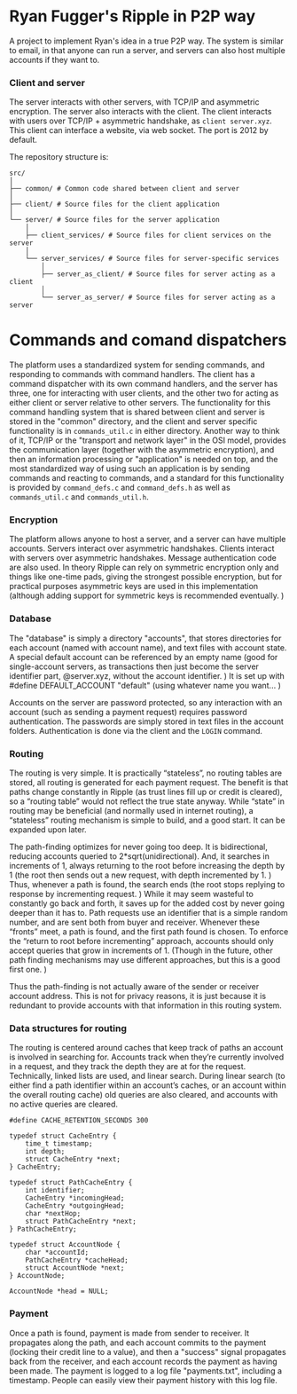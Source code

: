 # Ryan Fugger's Ripple in P2P way

A project to implement Ryan's idea in a true P2P way. The system is similar to email, in that anyone can run a server, and servers can also host multiple accounts if they want to.

### Client and server

The server interacts with other servers, with TCP/IP and asymmetric encryption. The server also interacts with the client. The client interacts with users over TCP/IP + asymmetric handshake, as `client server.xyz`. This client can interface a website, via web socket. The port is 2012 by default.

The repository structure is:

    src/
    │
    ├── common/ # Common code shared between client and server
    │
    ├── client/ # Source files for the client application
    │
    └── server/ # Source files for the server application
        │
        ├── client_services/ # Source files for client services on the server
        │
        └── server_services/ # Source files for server-specific services
            │
            ├── server_as_client/ # Source files for server acting as a client
            │
            └── server_as_server/ # Source files for server acting as a server

# Commands and comand dispatchers

The platform uses a standardized system for sending commands, and responding to commands with command handlers. The client has a command dispatcher with its own command handlers, and the server has three, one for interacting with user clients, and the other two for acting as either client or server relative to other servers. The functionality for this command handling system that is shared between client and server is stored in the "common" directory, and the client and server specific functionality is in `commands_util.c` in either directory. Another way to think of it, TCP/IP or the "transport and network layer" in the OSI model, provides the communication layer (together with the asymmetric encryption), and then an information processing or "application" is needed on top, and the most standardized way of using such an application is by sending commands and reacting to commands, and a standard for this functionality is provided by `command_defs.c` and `command_defs.h` as well as `commands_util.c` and `commands_util.h`.

### Encryption

The platform allows anyone to host a server, and a server can have multiple accounts. Servers interact over asymmetric handshakes. Clients interact with servers over asymmetric handshakes. Message authentication code are also used. In theory Ripple can rely on symmetric encryption only and things like one-time pads, giving the strongest possible encryption, but for practical purposes asymmetric keys are used in this implementation (although adding support for symmetric keys is recommended eventually. )

### Database

The "database" is simply a directory "accounts", that stores directories for each account (named with account name), and text files with account state. A special default account can be referenced by an empty name (good for single-account servers, as transactions then just become the server identifier part, @server.xyz, without the account identifier. ) It is set up with #define DEFAULT_ACCOUNT "default" (using whatever name you want... )

Accounts on the server are password protected, so any interaction with an account (such as sending a payment request) requires password authentication. The passwords are simply stored in text files in the account folders. Authentication is done via the client and the `LOGIN` command.

### Routing

The routing is very simple. It is practically “stateless”, no routing tables are stored, all routing is generated for each payment request. The benefit is that paths change constantly in Ripple (as trust lines fill up or credit is cleared), so a “routing table” would not reflect the true state anyway. While “state” in routing may be beneficial (and normally used in internet routing), a “stateless” routing mechanism is simple to build, and a good start. It can be expanded upon later.

The path-finding optimizes for never going too deep. It is bidirectional, reducing accounts queried to 2*sqrt(unidirectional). And, it searches in increments of 1, always returning to the root before increasing the depth by 1 (the root then sends out a new request, with depth incremented by 1. ) Thus, whenever a path is found, the search ends (the root stops replying to response by incrementing request. ) While it may seem wasteful to constantly go back and forth, it saves up for the added cost by never going deeper than it has to. Path requests use an identifier that is a simple random number, and are sent both from buyer and receiver. Whenever these “fronts” meet, a path is found, and the first path found is chosen. To enforce the “return to root before incrementing” approach, accounts should only accept queries that grow in increments of 1. (Though in the future, other path finding mechanisms may use different approaches, but this is a good first one. )

Thus the path-finding is not actually aware of the sender or receiver account address. This is not for privacy reasons, it is just because it is redundant to provide accounts with that information in this routing system.

### Data structures for routing

The routing is centered around caches that keep track of paths an account is involved in searching for. Accounts track when they’re currently involved in a request, and they track the depth they are at for the request. Technically, linked lists are used, and linear search. During linear search (to either find a path identifier within an account’s caches, or an account within the overall routing cache) old queries are also cleared, and accounts with no active queries are cleared.

    #define CACHE_RETENTION_SECONDS 300

    typedef struct CacheEntry {
        time_t timestamp;
        int depth;
        struct CacheEntry *next;
    } CacheEntry;

    typedef struct PathCacheEntry {
        int identifier;
        CacheEntry *incomingHead;
        CacheEntry *outgoingHead;
        char *nextHop;
        struct PathCacheEntry *next;
    } PathCacheEntry;

    typedef struct AccountNode {
        char *accountId;
        PathCacheEntry *cacheHead;
        struct AccountNode *next;
    } AccountNode;

    AccountNode *head = NULL;

### Payment

Once a path is found, payment is made from sender to receiver. It propagates along the path, and each account commits to the payment (locking their credit line to a value), and then a "success" signal propagates back from the receiver, and each account records the payment as having been made. The payment is logged to a log file "payments.txt", including a timestamp. People can easily view their payment history with this log file.
